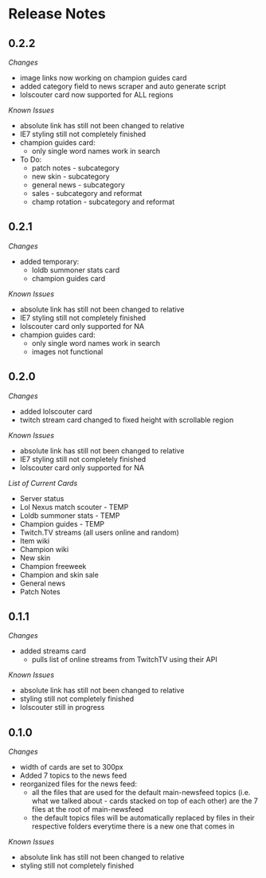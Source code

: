  Release Notes
=========

## 0.2.2

*Changes*

- image links now working on champion guides card
- added category field to news scraper and auto generate script
- lolscouter card now supported for ALL regions

*Known Issues*

- absolute link has still not been changed to relative
- IE7 styling still not completely finished
- champion guides card:
	- only single word names work in search
- To Do:
	- patch notes - subcategory 
	- new skin - subcategory 
	- general news - subcategory
	- sales - subcategory and reformat 
	- champ rotation - subcategory and reformat 

## 0.2.1

*Changes*

- added temporary:
	- loldb summoner stats card
	- champion guides card

*Known Issues*

- absolute link has still not been changed to relative
- IE7 styling still not completely finished
- lolscouter card only supported for NA
- champion guides card:
	- only single word names work in search
	- images not functional

## 0.2.0

*Changes*

- added lolscouter card
- twitch stream card changed to fixed height with scrollable region

*Known Issues*

- absolute link has still not been changed to relative
- IE7 styling still not completely finished
- lolscouter card only supported for NA

*List of Current Cards*

- Server status
- Lol Nexus match scouter - TEMP
- Loldb summoner stats - TEMP
- Champion guides - TEMP
- Twitch.TV streams (all users online and random)
- Item wiki
- Champion wiki
- New skin
- Champion freeweek
- Champion and skin sale
- General news
- Patch Notes

## 0.1.1

*Changes*

- added streams card
  - pulls list of online streams from TwitchTV using their API

*Known Issues*

- absolute link has still not been changed to relative
- styling still not completely finished
- lolscouter still in progress


## 0.1.0

*Changes*

- width of cards are set to 300px
- Added 7 topics to the news feed
- reorganized files for the news feed:
  - all the files that are used for the default main-newsfeed topics (i.e. what we talked about - 
    cards stacked on top of each other) are the 7 files at the root of main-newsfeed
  - the default topics files will be automatically replaced by files in their respective folders 
    everytime there is a new one that comes in

*Known Issues*

- absolute link has still not been changed to relative
- styling still not completely finished

